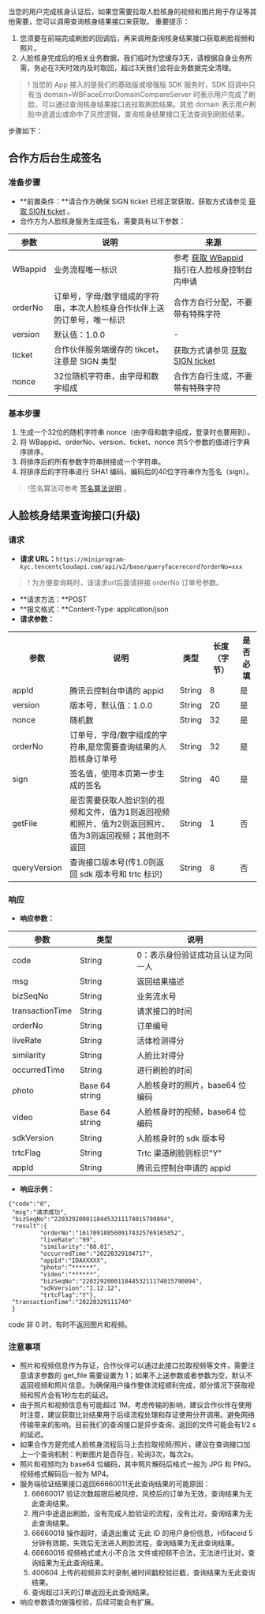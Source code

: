 当您的用户完成核身认证后，如果您需要拉取人脸核身的视频和图片用于存证等其他需要，您可以调用查询核身结果接口来获取。
重要提示：
1. 您须要在前端完成刷脸的回调后，再来调用查询核身结果接口获取刷脸视频和照片。
2. 人脸核身完成后的相关业务数据，我们临时为您缓存3天，请根据自身业务所需，务必在3天时效内及时取回，超过3天我们会将业务数据完全清理。

>! 当您的 App 接入的是我们的基础版或增强版 SDK 服务时，SDK 回调中只有当 domain=WBFaceErrorDomainCompareServer 时表示用户完成了刷脸，可以通过查询核身结果接口去拉取刷脸结果。其他 domain 表示用户刷脸中途退出或命中了风控逻辑，查询核身结果接口无法查询到刷脸结果。

步骤如下：
## 合作方后台生成签名
### 准备步骤
- **前置条件：**请合作方确保 SIGN ticket 已经正常获取，获取方式请参见 [获取 SIGN ticket](https://cloud.tencent.com/document/product/1007/37305) 。
- 合作方为人脸核身服务生成签名，需要具有以下参数：

| 参数         | 说明                            | 来源               |
| ---------- | ----------------------------- | ---------------------------------------- |
|WBappid|   业务流程唯一标识 |参考 [获取 WBappid](https://cloud.tencent.com/document/product/1007/49634) 指引在人脸核身控制台内申请 |
| orderNo   | 订单号，字母/数字组成的字符串，本次人脸核身合作伙伴上送的订单号，唯一标识     | 合作方自行分配，不要带有特殊字符   |
| version    | 默认值：1.0.0                     |           -                    |
| ticket | 合作伙伴服务端缓存的 tikcet，注意是 SIGN 类型 | 获取方式请参见 [获取 SIGN ticket](https://cloud.tencent.com/document/product/1007/37305) |
| nonce   | 32位随机字符串，由字母和数字组成               | 合作方自行生成，不要带有特殊字符  |

### 基本步骤
1. 生成一个32位的随机字符串 nonce（由字母和数字组成，登录时也要用到）。
2. 将 WBappid、orderNo、version、ticket、nonce 共5个参数的值进行字典序排序。
3. 将排序后的所有参数字符串拼接成一个字符串。
4. 将排序后的字符串进行 SHA1 编码，编码后的40位字符串作为签名（sign）。

>!签名算法可参考 [签名算法说明](https://cloud.tencent.com/document/product/1007/37307) 。

## 人脸核身结果查询接口(升级)
### 请求
- **请求 URL：**`https://miniprogram-kyc.tencentcloudapi.com/api/v2/base/queryfacerecord?orderNo=xxx`
>! 为方便查询耗时，该请求url后面请拼接 orderNo 订单号参数。
- **请求方法：**POST
- **报文格式：**Content-Type: application/json
- **请求参数：**
<table>
<tr><th >参数</th><th >说明</th><th >类型</th><th >长度（字节）</th><th >是否必填</th></tr>
<tr><td >appId</td>
<td>腾讯云控制台申请的 appid</td>
<td>String  </td>
<td>8</td>
<td>是</td>
</tr><tr>
<td >version</td>
<td >版本号，默认值：1.0.0</td>
<td >String</td>
<td >20</td>
<td >是</td>
</tr><tr>
<td >nonce</td>
<td >随机数</td>
<td >String</td>
<td >32</td>
<td >是</td>
</tr><tr>
<td >orderNo</td>
<td >订单号，字母/数字组成的字符串,是您需要查询结果的人脸核身订单号</td>
<td >String</td>
<td >32</td>
<td >是</td></tr>
<tr>
<td >sign</td>
<td >签名值，使用本页第一步生成的签名</td>
<td >String</td>
<td >40</td>
<td >是</td></tr>
<tr><td >getFile</td>
<td >是否需要获取人脸识别的视频和文件，值为1则返回视频和照片、值为2则返回照片、值为3则返回视频；其他则不返回</td>
<td >String</td>
<td >1</td>
<td >否</td>
</tr>
<tr><td >queryVersion</td>
<td >查询接口版本号(传1.0则返回 sdk 版本号和 trtc 标识)</td>
<td >String</td>
<td >8</td>
<td >否</td>
</tr></table>

### 响应
- **响应参数：**

| 参数 | 类型 | 说明 |
|---------|---------|---------|
| code | String | 0：表示身份验证成功且认证为同一人 | 
| msg | String | 返回结果描述 | 
| bizSeqNo | String | 业务流水号 | 
| transactionTime | String | 请求接口的时间| 
| orderNo| String| 订单编号| 
| liveRate | String | 活体检测得分| 
| similarity | String | 人脸比对得分| 
| occurredTime | String | 进行刷脸的时间| 
| photo | Base 64 string | 人脸核身时的照片，base64 位编码| 
| video | Base 64 string | 人脸核身时的视频，base64 位编码| 
| sdkVersion| String| 人脸核身时的 sdk 版本号| 
| trtcFlag| String| Trtc 渠道刷脸则标识"Y"| 
| appId| String| 腾讯云控制台申请的 appid| 

- **响应示例：**
```
{"code":"0",
 "msg":"请求成功",
 "bizSeqNo":"22032920001184453211174015790894",
 "result":{
         "orderNo":"1617091885609174325769165852",
         "liveRate":"99",
         "similarity":"88.01",
         "occurredTime":"20220329104717",
         "appId":"IDAXXXXX",
         "photo":”******",
         "video":"******",
         "bizSeqNo":"22032920001184453211174015790894",
         "sdkVersion":"1.12.12",
         "trtcFlag":"Y"},
 "transactionTime":"20220329111740"
 }
```
code 非 0 时，有时不返回图片和视频。

### 注意事项
- 照片和视频信息作为存证，合作伙伴可以通过此接口拉取视频等文件，需要注意请求参数的 get_file 需要设置为 1；如果不上送参数或者参数为空，默认不返回视频和照片信息。为确保用户操作整体流程顺利完成，部分情况下获取视频和照片会有1秒左右的延迟。
- 由于照片和视频信息有可能超过 1M，考虑传输的影响，建议合作伙伴在使用时注意，建议获取比对结果用于后续流程处理和存证使用分开调用。避免网络传输带来的影响。目前我们的查询接口是异步查询，返回的文件可能会有1/2 s的延迟。
- 如果合作方是完成人脸核身流程后马上去拉取视频/照片，建议在查询接口加上一个查询机制：判断图片是否存在，轮询3次，每次2s。
- 照片和视频均为 base64 位编码，其中照片解码后格式一般为 JPG 和 PNG。视频格式解码后一般为 MP4。
- 服务端验证结果接口返回66660011无此查询结果的可能原因：
    1. 66660017 验证次数超限后被风控，风控后的订单为无效，查询结果为无此查询结果。
    2. 用户中途退出刷脸，没有完成人脸验证的流程，没有比对，查询结果为无此查询结果。
    3. 66660018 操作超时，请退出重试 无此 ID 的用户身份信息，H5faceid 5分钟有效期，失效后无法进入刷脸流程，查询结果为无此查询结果。
    4. 66660016 视频格式或大小不合法 文件或视频不合法，无法进行比对，查询结果为无此查询结果。
    5. 400604  上传的视频非实时录制,被时间戳校验拦截，查询结果为无此查询结果。
    6. 查询超过3天的订单返回无此查询结果。
- 响应参数请勿做强校验，后续可能会有扩展。
